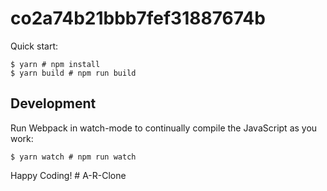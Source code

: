 # co2a74b21bbb7fef31887674b

Quick start:

```
$ yarn # npm install
$ yarn build # npm run build
````

## Development

Run Webpack in watch-mode to continually compile the JavaScript as you work:

```
$ yarn watch # npm run watch
```
Happy Coding!
#   A - R - C l o n e 
 
 
